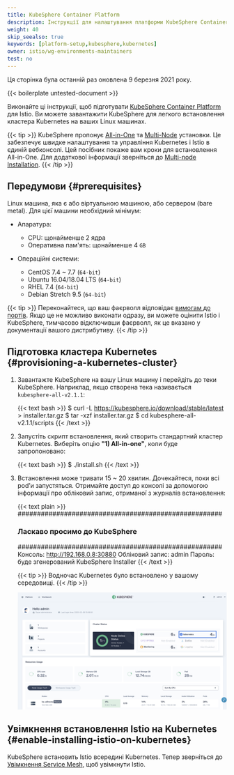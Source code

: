 ```yaml
---
title: KubeSphere Container Platform
description: Інструкції для налаштування платформи KubeSphere Container для Istio.
weight: 40
skip_seealso: true
keywords: [platform-setup,kubesphere,kubernetes]
owner: istio/wg-environments-maintainers
test: no
---
```


Ця сторінка була останній раз оновлена 9 березня 2021 року.

{{< boilerplate untested-document >}}

Виконайте ці інструкції, щоб підготувати [KubeSphere Container Platform](https://github.com/kubesphere/kubesphere) для Istio. Ви можете завантажити KubeSphere для легкого встановлення кластера Kubernetes на ваших Linux машинах.

{{< tip >}}
KubeSphere пропонує [All-in-One](https://kubesphere.io/docs/installation/all-in-one/) та [Multi-Node](https://kubesphere.io/docs/installation/multi-node/) установки. Це забезпечує швидке налаштування та управління Kubernetes і Istio в єдиній вебконсолі. Цей посібник покаже вам кроки для встановлення All-in-One. Для додаткової інформації зверніться до [Multi-node Installation](https://kubesphere.io/docs/installation/multi-node/).
{{< /tip >}}

## Передумови {#prerequisites}

Linux машина, яка є або віртуальною машиною, або сервером (bare metal). Для цієї машини необхідний мінімум:

- Апаратура:

  - CPU: щонайменше 2 ядра
  - Оперативна пам'ять: щонайменше 4 `GB`

- Операційні системи:

  - CentOS 7.4 ~ 7.7 (`64-bit`)
  - Ubuntu 16.04/18.04 LTS (`64-bit`)
  - RHEL 7.4 (`64-bit`)
  - Debian Stretch 9.5 (`64-bit`)

{{< tip >}}
Переконайтеся, що ваш фаєрволл відповідає [вимогам до портів](https://kubesphere.io/docs/installation/port-firewall/). Якщо це не можливо виконати одразу, ви можете оцінити Istio і KubeSphere, тимчасово відключивши фаєрволл, як це вказано у документації  вашого дистрибутиву.
{{< /tip >}}

## Підготовка кластера Kubernetes {#provisioning-a-kubernetes-cluster}

1. Завантажте KubeSphere на вашу Linux машину і перейдіть до теки KubeSphere. Наприклад, якщо створена тека називається `kubesphere-all-v2.1.1`:

    {{< text bash >}}
    $ curl -L https://kubesphere.io/download/stable/latest > installer.tar.gz
    $ tar -xzf installer.tar.gz
    $ cd kubesphere-all-v2.1.1/scripts
    {{< /text >}}

1. Запустіть скрипт встановлення, який створить стандартний кластер Kubernetes. Виберіть опцію **"1) All-in-one"**, коли буде запропоновано:

    {{< text bash >}}
    $ ./install.sh
    {{< /text >}}

1. Встановлення може тривати 15 ~ 20 хвилин. Дочекайтеся, поки всі podʼи запустяться. Отримайте доступ до консолі за допомогою інформації про обліковий запис, отриманої з журналів встановлення:

    {{< text plain >}}
    #####################################################
    ###              Ласкаво просимо до KubeSphere   ###
    #####################################################
    Консоль: http://192.168.0.8:30880
    Обліковий запис: admin
    Пароль: буде згенерований KubeSphere Installer
    {{< /text >}}

    {{< tip >}}
    Водночас Kubernetes було встановлено у вашому середовищі.
    {{< /tip >}}

    ![Консоль KubeSphere](images/kubesphere-console.png)

## Увімкнення встановлення Istio на Kubernetes {#enable-installing-istio-on-kubernetes}

KubeSphere встановить Istio всередині Kubernetes. Тепер зверніться до [Увімкнення Service Mesh](https://kubesphere.io/docs/pluggable-components/service-mesh/), щоб увімкнути Istio.
